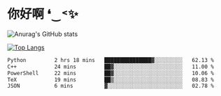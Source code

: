 # 你好啊 ❛‿˂✨

![Anurag's GitHub stats](https://github-readme-stats.vercel.app/api?username=ZombieFly&count_private=true&show_icons=true)

[![Top Langs](https://github-readme-stats.vercel.app/api/top-langs/?username=ZombieFly&layout=compact&count_private=true&hide=Ruby,makefile)](https://github.com/anuraghazra/github-readme-stats)

<!--START_SECTION:waka-->

```txt
Python         2 hrs 18 mins   ███████████████▓░░░░░░░░░   62.13 %
C++            24 mins         ██▓░░░░░░░░░░░░░░░░░░░░░░   11.00 %
PowerShell     22 mins         ██▓░░░░░░░░░░░░░░░░░░░░░░   10.06 %
TeX            19 mins         ██▒░░░░░░░░░░░░░░░░░░░░░░   08.83 %
JSON           6 mins          ▓░░░░░░░░░░░░░░░░░░░░░░░░   02.78 %
```

<!--END_SECTION:waka-->
